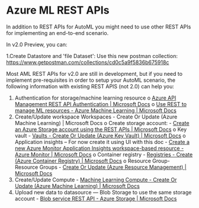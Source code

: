 # Azure ML REST APIs

In addition to REST APIs for AutoML you might need to use other REST APIs for implementing an end-to-end scenario.

In v2.0 Preview, you can:

1.Create Datastore and 'file Dataset': Use this new postman collection: https://www.getpostman.com/collections/cd0c5a9f5836b675918c
 

Most AML REST APIs for v2.0 are still in development, but if you need to implement pre-requisites in order to setup your AutoML scenario, the following information with existing REST APIS (not 2.0) can help you:

1. Authentication for storage/machine learning resource 
     o	[Azure API Management REST API Authentication | Microsoft Docs](https://docs.microsoft.com/en-us/rest/api/apimanagement/apimanagementrest/azure-api-management-rest-api-authentication)
     o	[Use REST to manage ML resources - Azure Machine Learning | Microsoft Docs](https://docs.microsoft.com/en-us/azure/machine-learning/how-to-manage-rest)
2. Create/Update workspace Workspaces - Create Or Update (Azure Machine Learning) | Microsoft Docs
   o	Create storage account: - [Create an Azure Storage account using the REST APIs | Microsoft Docs](https://docs.microsoft.com/en-us/rest/api/storagerp/storage-sample-create-account)
   o	Key vault  - [Vaults - Create Or Update (Azure Key Vault) | Microsoft Docs](https://docs.microsoft.com/en-us/rest/api/keyvault/vaults/createorupdate)
   o	Application insights – For now create it using UI with this doc - [Create a new Azure Monitor Application Insights workspace-based resource - Azure Monitor | Microsoft Docs](https://docs.microsoft.com/en-us/azure/azure-monitor/app/create-workspace-resource)
   o	Container registry - [Registries - Create (Azure Container Registry) | Microsoft Docs](https://docs.microsoft.com/en-us/rest/api/containerregistry/registries/create)
   o	Resource Group- Resource Groups - [Create Or Update (Azure Resource Management) | Microsoft Docs](https://docs.microsoft.com/en-us/rest/api/resources/resourcegroups/createorupdate)
3. Create/Update Compute  - [Machine Learning Compute - Create Or Update (Azure Machine Learning) | Microsoft Docs](https://docs.microsoft.com/en-us/rest/api/azureml/workspacesandcomputes/machinelearningcompute/createorupdate)
4. Upload new data to datasource — Blob Storage to use the same storage account - [Blob service REST API - Azure Storage | Microsoft Docs](https://docs.microsoft.com/en-us/rest/api/storageservices/blob-service-rest-api)


